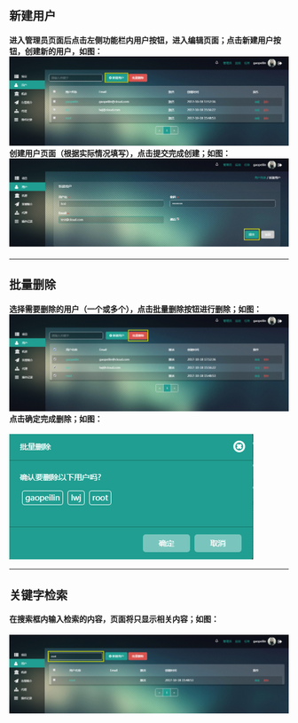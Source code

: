 ## 新建用户

#### 进入管理员页面后点击左侧功能栏内用户按钮，进入编辑页面；点击新建用户按钮，创建新的用户，如图：![](/assets/创建用户.png)创建用户页面（根据实际情况填写），点击提交完成创建；如图：![](/assets/创建用户1.png)

---

## 批量删除

#### 选择需要删除的用户（一个或多个），点击批量删除按钮进行删除；如图：![](/assets/用户批量删除.png)点击确定完成删除；如图：

![](/assets/用户删除1.png)

---

## 关键字检索

#### 在搜索框内输入检索的内容，页面将只显示相关内容；如图：

![](/assets/用户检索.png)

